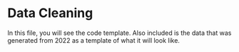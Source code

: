 # Data Cleaning

In this file, you will see the code template. Also included is the data that was generated from 2022 as a template of what it will look like.
